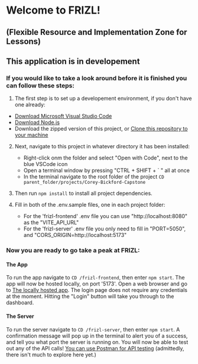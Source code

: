 # Welcome to FRIZL!

## (Flexible Resource and Implementation Zone for Lessons)

## This application is in developement

### If you would like to take a look around before it is finished you can follow these steps:

1. The first step is to set up a developement environment, if you don't have one already:
  - [Download Microsoft Visual Studio Code](https://code.visualstudio.com/Download "Download VSCode")
  - [Download Node.js](https://nodejs.org/en/download/package-manager "Node.js download")
  - Download the zipped version of this project, or [Clone this repository to your machine](https://github.com/Fordenstraz/Corey-Bickford-Capstone.git "Clone this repo")

2. Next, navigate to this project in whatever directory it has been installed:
     - Right-click onm the folder and select "Open with Code", next to the blue VSCode icon
     - Open a terminal window by pressing "CTRL + SHIFT + ` " all at once
     - In the terminal navigate to the root folder of the project `CD parent_folder/projects/Corey-Bickford-Capstone`
  
3. Then run `npm install` to install all project dependencies.

4. Fill in both of the .env.sample files, one in each project folder:
     - For the 'frizl-frontend' .env file you can use "http://localhost:8080" as the "VITE_API_URL"
     - For the 'frizl-server' .env file you only need to fill in "PORT=5050", and "CORS_ORIGIN=http://localhost:5173"

### Now you are ready to go take a peak at FRIZL:

#### The App
To run the app navigate to `CD /frizl-frontend`, then enter `npm start`.
The app will now be hosted locally, on port '5173'.
Open a web browser and go to [The locally hosted app](http://localhost:5173/ "FRIZL, hosted on port 5173").
The login page does not require any credentials at the moment. Hitting the "Login" button will take you through to the dashboard.

#### The Server
To run the server navigate to `CD /frizl-server`, then enter `npm start`.
A confirmation message will pop up in the terminal to alert you of a success, and tell you what port the server is running on. 
You will now be able to test out any of the API calls! [You can use Postman for API testing](https://www.postman.com/downloads/ "Download Postman")
(admittedly, there isn't much to explore here yet.)
